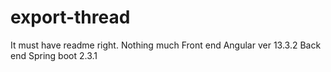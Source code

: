 # export-thread
It must have readme right.
Nothing much
Front end Angular ver 13.3.2
Back end Spring boot 2.3.1
